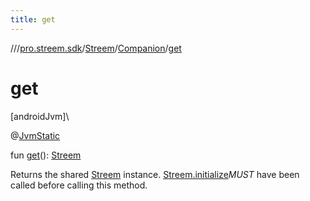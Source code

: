 ```yaml
---
title: get
---
```

//[<root>](../../../../index.html)/[pro.streem.sdk](../../index.html)/[Streem](../index.html)/[Companion](index.html)/[get](get.html)



# get



[androidJvm]\




@[JvmStatic](https://kotlinlang.org/api/latest/jvm/stdlib/kotlin.jvm/-jvm-static/index.html)



fun [get](get.html)(): [Streem](../index.html)



Returns the shared [Streem](../index.html) instance. [Streem.initialize](initialize.html)*MUST* have been called before calling this method.




